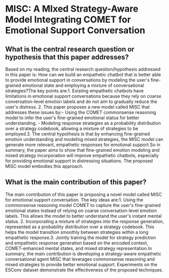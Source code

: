 # MISC: A MIxed Strategy-Aware Model Integrating COMET for Emotional   Support Conversation

## What is the central research question or hypothesis that this paper addresses?

Based on my reading, the central research question/hypothesis addressed in this paper is: How can we build an empathetic chatbot that is better able to provide emotional support in conversations by modeling the user's fine-grained emotional state and employing a mixture of conversational strategies?The key points are:1. Existing empathetic chatbots have limitations in emotional support conversations because they rely on coarse conversation-level emotion labels and do not aim to gradually reduce the user's distress. 2. This paper proposes a new model called MISC that addresses these issues by:- Using the COMET commonsense reasoning model to infer the user's fine-grained emotional status for better understanding. - Modeling response strategies as a probability distribution over a strategy codebook, allowing a mixture of strategies to be employed.3. The central hypothesis is that by enhancing fine-grained emotion understanding and modeling mixed strategies, the MISC model can generate more relevant, empathetic responses for emotional support.So in summary, the paper aims to show that fine-grained emotion modeling and mixed strategy incorporation will improve empathetic chatbots, especially for providing emotional support in distressing situations. The proposed MISC model embodies this approach.


## What is the main contribution of this paper?

The main contribution of this paper is proposing a novel model called MISC for emotional support conversation. The key ideas are:1. Using the commonsense reasoning model COMET to capture the user's fine-grained emotional states instead of relying on coarse conversation-level emotion labels. This allows the model to better understand the user's instant mental status. 2. Incorporating a mixture of strategies into the response generation, represented as a probability distribution over a strategy codebook. This helps the model transition smoothly between strategies within a long empathetic response.3. Jointly training the model for strategy prediction and empathetic response generation based on the encoded context, COMET-enhanced mental states, and mixed strategy representation.In summary, the main contribution is developing a strategy-aware empathetic conversational agent MISC that leverages commonsense reasoning and mixed strategies to provide better emotional support. Experiments on the ESConv dataset demonstrate the effectiveness of the proposed techniques.
